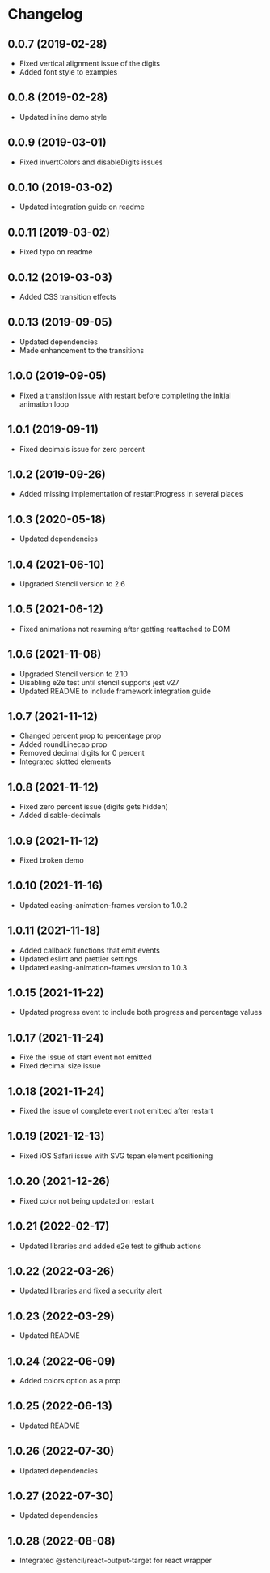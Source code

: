# Changelog

## 0.0.7 (2019-02-28)

- Fixed vertical alignment issue of the digits
- Added font style to examples

## 0.0.8 (2019-02-28)

- Updated inline demo style

## 0.0.9 (2019-03-01)

- Fixed invertColors and disableDigits issues

## 0.0.10 (2019-03-02)

- Updated integration guide on readme

## 0.0.11 (2019-03-02)

- Fixed typo on readme

## 0.0.12 (2019-03-03)

- Added CSS transition effects

## 0.0.13 (2019-09-05)

- Updated dependencies
- Made enhancement to the transitions

## 1.0.0 (2019-09-05)

- Fixed a transition issue with restart before completing the initial animation loop

## 1.0.1 (2019-09-11)

- Fixed decimals issue for zero percent

## 1.0.2 (2019-09-26)

- Added missing implementation of restartProgress in several places

## 1.0.3 (2020-05-18)

- Updated dependencies

## 1.0.4 (2021-06-10)

- Upgraded Stencil version to 2.6

## 1.0.5 (2021-06-12)

- Fixed animations not resuming after getting reattached to DOM

## 1.0.6 (2021-11-08)

- Upgraded Stencil version to 2.10
- Disabling e2e test until stencil supports jest v27
- Updated README to include framework integration guide

## 1.0.7 (2021-11-12)

- Changed percent prop to percentage prop
- Added roundLinecap prop
- Removed decimal digits for 0 percent
- Integrated slotted elements

## 1.0.8 (2021-11-12)

- Fixed zero percent issue (digits gets hidden)
- Added disable-decimals

## 1.0.9 (2021-11-12)

- Fixed broken demo

## 1.0.10 (2021-11-16)

- Updated easing-animation-frames version to 1.0.2

## 1.0.11 (2021-11-18)

- Added callback functions that emit events
- Updated eslint and prettier settings
- Updated easing-animation-frames version to 1.0.3

## 1.0.15 (2021-11-22)

- Updated progress event to include both progress and percentage values

## 1.0.17 (2021-11-24)

- Fixe the issue of start event not emitted
- Fixed decimal size issue

## 1.0.18 (2021-11-24)

- Fixed the issue of complete event not emitted after restart

## 1.0.19 (2021-12-13)

- Fixed iOS Safari issue with SVG tspan element positioning

## 1.0.20 (2021-12-26)

- Fixed color not being updated on restart

## 1.0.21 (2022-02-17)

- Updated libraries and added e2e test to github actions

## 1.0.22 (2022-03-26)

- Updated libraries and fixed a security alert

## 1.0.23 (2022-03-29)

- Updated README

## 1.0.24 (2022-06-09)

- Added colors option as a prop

## 1.0.25 (2022-06-13)

- Updated README

## 1.0.26 (2022-07-30)

- Updated dependencies

## 1.0.27 (2022-07-30)

- Updated dependencies

## 1.0.28 (2022-08-08)

- Integrated @stencil/react-output-target for react wrapper
